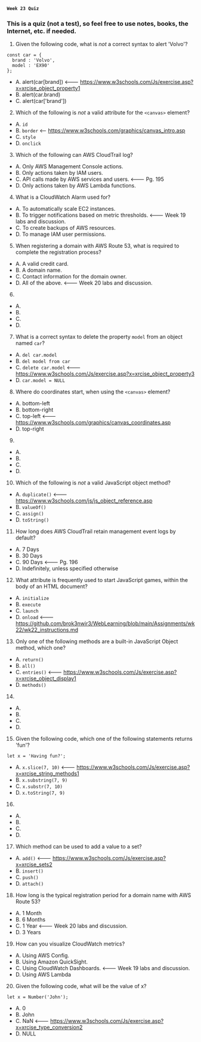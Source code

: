 **`Week 23 Quiz`**

### This is a quiz (not a test), so feel free to use notes, books, the Internet, etc. if needed.

1. Given the following code, what is *not* a correct syntax to alert 'Volvo'?
```
const car = {
  brand : 'Volvo',
  model : 'EX90'
};
```
- A. alert(car[brand]) <--- https://www.w3schools.com/Js/exercise.asp?x=xrcise_object_property1
- B. alert(car.brand)
- C. alert(car['brand'])

2. Which of the following is *not* a valid attribute for the `<canvas>` element?
- A. `id`
- B. `border` <-- https://www.w3schools.com/graphics/canvas_intro.asp
- C. `style`
- D. `onclick`

3. Which of the following can AWS CloudTrail log?
- A. Only AWS Management Console actions.
- B. Only actions taken by IAM users.
- C. API calls made by AWS services and users. <--- Pg. 195
- D. Only actions taken by AWS Lambda functions.

4. What is a CloudWatch Alarm used for?
- A. To automatically scale EC2 instances.
- B. To trigger notifications based on metric thresholds. <--- Week 19 labs and discussion.
- C. To create backups of AWS resources.
- D. To manage IAM user permissions.

5. When registering a domain with AWS Route 53, what is required to complete the registration process?
- A. A valid credit card.
- B. A domain name.
- C. Contact information for the domain owner.
- D. All of the above. <--- Week 20 labs and discussion.

6. 
- A. 
- B. 
- C. 
- D. 

7. What is a correct syntax to delete the property `model` from an object named `car`?
- A. `del car.model`
- B. `del model from car`
- C. `delete car.model` <--- https://www.w3schools.com/Js/exercise.asp?x=xrcise_object_property3
- D. `car.model = NULL`

8. Where do coordinates start, when using the `<canvas>` element?
- A. bottom-left
- B. bottom-right
- C. top-left <--- https://www.w3schools.com/graphics/canvas_coordinates.asp
- D. top-right

9. 
- A. 
- B. 
- C. 
- D. 

10. Which of the following is *not* a valid JavaScript object method?
- A. `duplicate()` <--- https://www.w3schools.com/js/js_object_reference.asp
- B. `valueOf()`
- C. `assign()`
- D. `toString()`

11. How long does AWS CloudTrail retain management event logs by default?
- A. 7 Days
- B. 30 Days 
- C. 90 Days <--- Pg. 196
- D. Indefinitely, unless specified otherwise

12. What attribute is frequently used to start JavaScript games, within the body of an HTML document?
- A. `initialize`
- B. `execute`
- C. `launch`
- D. `onload` <--- https://github.com/brok3nwir3/WebLearning/blob/main/Assignments/wk22/wk22_instructions.md

13. Only one of the following methods are a built-in JavaScript Object method, which one?
- A. `return()`
- B. `all()`
- C. `entries()` <--- https://www.w3schools.com/Js/exercise.asp?x=xrcise_object_display1
- D. `methods()`

14. 
- A. 
- B. 
- C. 
- D. 

15. Given the following code, which one of the following statements returns 'fun'?
```
let x = 'Having fun?';
```
- A. `x.slice(7, 10)` <--- https://www.w3schools.com/Js/exercise.asp?x=xrcise_string_methods1
- B. `x.substring(7, 9)`
- C. `x.substr(7, 10)`
- D. `x.toString(7, 9)`

16. 
- A. 
- B. 
- C. 
- D. 

17. Which method can be used to add a value to a set?
- A. `add()` <--- https://www.w3schools.com/Js/exercise.asp?x=xrcise_sets2
- B. `insert()`
- C. `push()`
- D. `attach()`

18. How long is the typical registration period for a domain name with AWS Route 53?
- A. 1 Month
- B. 6 Months
- C. 1 Year <--- Week 20 labs and discussion.
- D. 3 Years

19. How can you visualize CloudWatch metrics?
- A. Using AWS Config.
- B. Using Amazon QuickSight.
- C. Using CloudWatch Dashboards. <--- Week 19 labs and discussion.
- D. Using AWS Lambda

20. Given the following code, what will be the value of x?
```
let x = Number('John');
```
- A. 0
- B. John
- C. NaN <--- https://www.w3schools.com/Js/exercise.asp?x=xrcise_type_conversion2
- D. NULL

